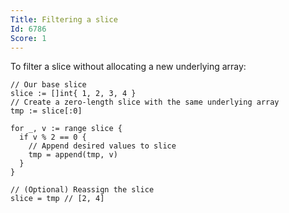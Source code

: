 ```yaml
---
Title: Filtering a slice
Id: 6786
Score: 1
---
```

To filter a slice without allocating a new underlying array:

    // Our base slice
    slice := []int{ 1, 2, 3, 4 }
    // Create a zero-length slice with the same underlying array
    tmp := slice[:0]

    for _, v := range slice {
      if v % 2 == 0 {
        // Append desired values to slice
        tmp = append(tmp, v)
      }
    }

    // (Optional) Reassign the slice
    slice = tmp // [2, 4]
